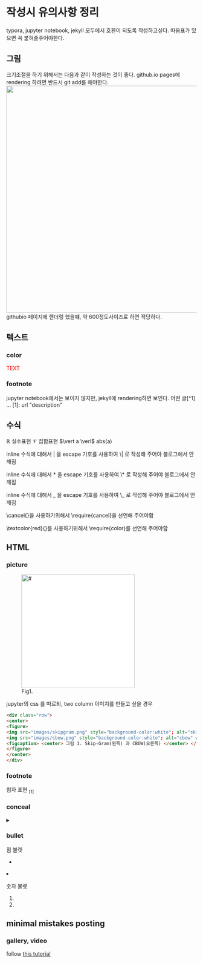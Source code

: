 # 작성시 유의사항 정리
typora, jupyter notebook, jekyll 모두에서 호환이 되도록 작성하고싶다.
따옴표가 있으면 꼭 붙혀줄주어야한다. 

## 그림 
크기조절을 하기 위해서는 다음과 같이 작성하는 것이 좋다.
github.io pages에 rendering 하려면 반드시 git add를 해야한다.
<img src="URL" width="600"> 
githubio 페이지에 렌더링 했을떄, 약 600정도사이즈로 하면 적당하다.

## 텍스트
### color
<span style="color:red"> TEXT </span>

### footnote
jupyter notebook에서는 보이지 않지만, jekyll에 rendering하면 보인다. 
어떤 글[^1] 
...
[1]: url "description"


## 수식
$\mathbb{R}$ 실수표현
$\mathcal{V}$ 집합표현
$\vert a  \verl$ abs(a)  

inline 수식에 대해서 | 을 escape 기호를 사용하여  \\| 로 작성해 주어야 블로그에서 안깨짐

inline 수식에 대해서 * 을 escape 기호를 사용하여  \\* 로 작성해 주어야 블로그에서 안깨짐

inline 수식에 대해서 _ 을 escape 기호를 사용하여  \\_ 로 작성해 주어야 블로그에서 안깨짐

\cancel{}을 사용하기위해서 \require{cancel}을 선언해 주어야함

\textcolor{red}{}를 사용하기위해서 \require{color}를 선언해 주어야함


## HTML
### picture
<figure>
  <img src="address" width="300" style="background-color:white"; title="#">
  <figcaption> Fig1. </figcaption>
</figure>


jupyter의 css 를 따르되, two column 이미지를 만들고 싶을 경우

```html
<div class="row">
<center>
<figure>
<img src="images/skipgram.png" style="background-color:white"; alt="skipgram" width="400">
<img src="images/cbow.png" style="background-color:white"; alt="cbow" width="400">
<figcaption> <center> 그림 1. Skip-Gram(왼쪽) 과 CBOW(오른쪽) </center> </figcaption>
</figure>
</center>
</div>
```



### footnote 

첨자 표현 <sub>[1]</sub>

### conceal
<details> <summary> </summary>
내용이 들어간다.
</details>

### bullet
점 불렛
<ul>
  <li> </ul>
  <li> </ul>
</ul>

숫자 불렛
<ol>
  <li> </ul>
  <li> </ul>
</ol>

## minimal mistakes posting
### gallery, video
follow [this tutorial](https://mmistakes.github.io/minimal-mistakes/docs/helpers/#gallery)



